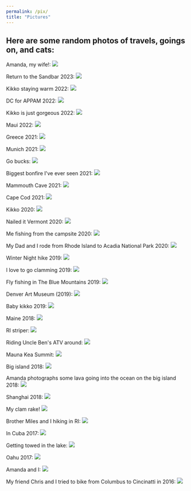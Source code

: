 ```yaml
---
permalink: /pix/
title: "Pictures"
---
```


## Here are some random photos of travels, goings on, and cats:

Amanda, my wife!:
![](/images/wife.jpg)

Return to the Sandbar 2023:
![](/images/sandbar2.jpg)

Kikko staying warm 2022:
![](/images/catfire.jpg)

DC for APPAM 2022:
![](/images/dc.jpg)

Kikko is just gorgeous 2022:
![](/images/kikko2022.jpg)

Maui 2022:
![](/images/maui.jpg)

Greece 2021:
![](/images/greece.jpg)

Munich 2021:
![](/images/munich.jpg)

Go bucks:
![](/images/bucks.jpg)

Biggest bonfire I've ever seen 2021:
![](/images/fire.jpg)

Mammouth Cave 2021:
![](/images/cave.jpg)

Cape Cod 2021:
![](/images/cape.jpg)

Kikko 2020:
![](/images/kikko2.jpg)

Nailed it Vermont 2020:
![](/images/vermont.jpg)

Me fishing from the campsite 2020:
![](/images/mainefish.JPG)

My Dad and I rode from Rhode Island to Acadia National Park 2020: 
![](/images/motopic.jpg)

Winter Night hike 2019:
![](/images/hike.jpg)

I love to go clamming 2019:
![](/images/clam.jpg)

Fly fishing in The Blue Mountains 2019:
![](/images/fly.jpg)

Denver Art Museum (2019):
![](/images/denver.jpg)

Baby kikko 2019:
![](/images/kikko1.JPG)

Maine 2018:
![](/images/acadia1.JPG)

RI striper:
![](/images/striper.JPG)

Riding Uncle Ben's ATV around:
![](/images/atv.JPG)

Mauna Kea Summit:
![](/images/kea.JPG)

Big island 2018:
![](/images/big.PNG)

Amanda photographs some lava going into the ocean on the big island 2018:
![](/images/lava.JPG)

Shanghai 2018:
![](/images/china.JPG)

My clam rake!
![](/images/rake.JPG)

Brother Miles and I hiking in RI:
![](/images/miles.JPG)

In Cuba 2017:
![](/images/cuba.JPG)

Getting towed in the lake:
![](/images/tow.JPG)

Oahu 2017:
![](/images/oahu2017.JPG)

Amanda and I:
![](/images/wed.jpg)

My friend Chris and I tried to bike from Columbus to Cincinatti in 2016:
![](/images/ohb1.jpg)

